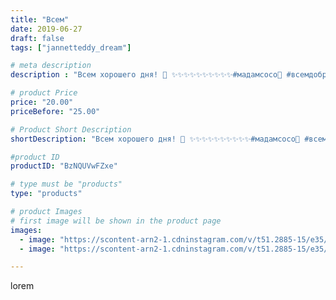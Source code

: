 ```yaml
---
title: "Всем"
date: 2019-06-27
draft: false
tags: ["jannetteddy_dream"]

# meta description
description : "Всем хорошего дня! 🤗 ✨✨✨✨✨✨✨✨✨✨#мадамcoco🖤 #всемдобра #моелето #handmade #теддимишка #теддист #тедди #teddybear #teddy #artistteddybear #мишкитедди #мишкатедди "

# product Price
price: "20.00"
priceBefore: "25.00"

# Product Short Description
shortDescription: "Всем хорошего дня! 🤗 ✨✨✨✨✨✨✨✨✨✨#мадамcoco🖤 #всемдобра #моелето #handmade #теддимишка #теддист #тедди #teddybear #teddy #artistteddybear #мишкитедди #мишкатедди #друзьятедди #teddybear🐻 #teddy🐻 #teddy_bear #teddybearlove #artistteddybear #artistteddy"

#product ID
productID: "BzNQUVwFZxe"

# type must be "products"
type: "products"

# product Images
# first image will be shown in the product page
images:
  - image: "https://scontent-arn2-1.cdninstagram.com/v/t51.2885-15/e35/s1080x1080/65480063_379147592707033_3962031383339866756_n.jpg?_nc_ht=scontent-arn2-1.cdninstagram.com&_nc_cat=101&_nc_ohc=-7KHMR1jg1wAX-H1wpe&tp=1&oh=0c8e6d9cb29c8ec28b3968a486fce8c0&oe=605A99C6&ig_cache_key=MjA3NTM4Njc2NzI0MzIzNzg5Nw%3D%3D.2"
  - image: "https://scontent-arn2-1.cdninstagram.com/v/t51.2885-15/e35/s1080x1080/64256970_336030817065587_4362055666966236217_n.jpg?_nc_ht=scontent-arn2-1.cdninstagram.com&_nc_cat=111&_nc_ohc=tXKmlghGal8AX-yJMo7&tp=1&oh=fa7b1c77a7e8635833be571cf57dfd40&oe=605AA4AE&ig_cache_key=MjA3NTM4Njc2NzI2MDA4Mzc1Mg%3D%3D.2"

---
```

lorem
